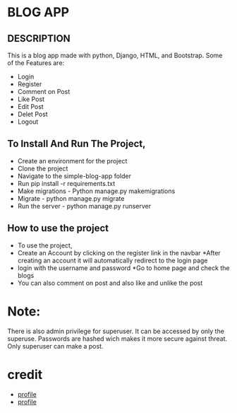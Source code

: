 # BLOG APP
## DESCRIPTION
This is a blog app made with python, Django, HTML, and Bootstrap. Some of the Features are:
* Login 
* Register
* Comment on Post
* Like Post
* Edit Post
* Delet Post
* Logout

## To Install And Run The Project,
* Create an environment for the project
* Clone the project
* Navigate to the simple-blog-app folder
* Run pip install -r requirements.txt
* Make migrations - Python manage.py makemigrations
* Migrate - python manage.py migrate
* Run the server - python manage.py runserver

## How to use the project
* To use the project, 
* Create an Account by clicking on the register link in the navbar
*After creating an account it will automatically redirect to the login page
* login with the username and password
*Go to home page and check the blogs
* You can also comment on post and also like and unlike the post

# Note:
There is also admin privilege for superuser. It can be accessed by only the superuse.
Passwords are hashed wich makes it more secure against threat.
Only superuser can make a post.

# credit 
* [profile](https://github.com/rcoffie)
* [profile](https://github.com/kausaratg)



